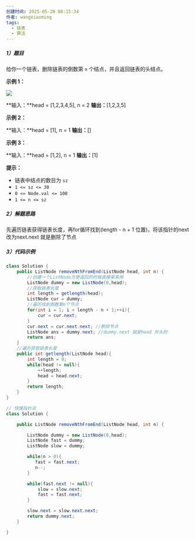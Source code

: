 ```yaml
---
创建时间: 2025-05-20 08:15:34
作者: wangxiaoming
tags:
  - 链表
  - 算法
---
```

##### 1）题目

给你一个链表，删除链表的倒数第 `n` 个结点，并且返回链表的头结点。

**示例 1：**

![](https://assets.leetcode.com/uploads/2020/10/03/remove_ex1.jpg)

**输入：**head = [1,2,3,4,5], n = 2
**输出：**[1,2,3,5]

**示例 2：**

**输入：**head = [1], n = 1
**输出：**[]

**示例 3：**

**输入：**head = [1,2], n = 1
**输出：**[1]

**提示：**

- 链表中结点的数目为 `sz`
- `1 <= sz <= 30`
- `0 <= Node.val <= 100`
- `1 <= n <= sz`

##### 2）解题思路
先遍历链表获得链表长度，再for循环找到(length - n + 1 位置)，将该指针的next改为next.next 就是删除了节点
##### 3）代码示例
```java
class Solution {
    public ListNode removeNthFromEnd(ListNode head, int n) {
        //创建一个ListNode方便返回的时候直接拿来用
        ListNode dummy = new ListNode(0,head);
        //获取链表长度
        int length = getlength(head);
        ListNode cur = dummy;
        //遍历找到倒数第n个节点
        for(int i = 1; i < length - n + 1;++i){
            cur = cur.next;
        }
        cur.next = cur.next.next; //删除节点
        ListNode ans = dummy.next; //dummy.next 就是head 开头的
        return ans;
    }
    //遍历获取链表长度
    public int getlength(ListNode head){
        int length = 0;
        while(head != null){
            ++length;
            head = head.next;
        }
        return length;
    }
}

// 快慢指针法
class Solution {

    public ListNode removeNthFromEnd(ListNode head, int n) {

        ListNode dummy = new ListNode(0,head);
        ListNode fast = dummy;
        ListNode slow = dummy;

        while(n > 0){
           fast = fast.next;
           n--;
        }

        while(fast.next != null){
            slow = slow.next;
            fast = fast.next;
        }

        slow.next = slow.next.next;
        return dummy.next;
    }

}
```
